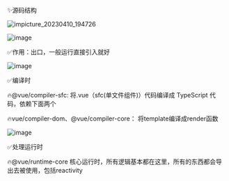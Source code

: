 ✨源码结构

![impicture_20230410_194726](https://user-images.githubusercontent.com/50047690/230895999-9deaab22-ecef-4a1e-902a-0c2de85f5e21.png)

![image](https://user-images.githubusercontent.com/50047690/230896167-400f52cb-cd76-477c-a726-5d6c05b63d47.png)

✅作用：出口，一般运行直接引入就好

![image](https://user-images.githubusercontent.com/50047690/230896228-947d8b78-e58f-4a9c-89a2-89c3ee3b69c1.png)

✅编译时

🔥@vue/compiler-sfc: 将.vue（sfc(单文件组件)）代码编译成 TypeScript 代码，依赖下面两个

🔥vue/compiler-dom、@vue/compiler-core： 将template编译成render函数

![image](https://user-images.githubusercontent.com/50047690/230896527-045e635c-b628-4055-8fd0-39f7c34d7604.png)

✅处理运行时

🔥@vue/runtime-core 核心运行时，所有逻辑基本都在这里，所有的东西都会导出去被使用，包括reactivity
